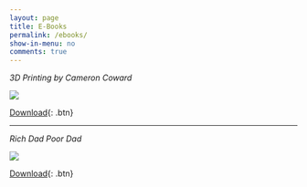 ```yaml
---
layout: page
title: E-Books
permalink: /ebooks/
show-in-menu: no
comments: true
---
```





*3D Printing by Cameron Coward*
 
 
![]({{site.baseurl}}/images/ebooks/images/3dprintbook.png)

[Download](http://1.droppdf.com/files/bqKs0/idiot-s-guides-3d-printing-by-cameron-coward-2015.pdf){: .btn}










---------------------------









*Rich Dad Poor Dad*
 

![]({{site.baseurl}}/images/ebooks/images/richdadpoordad.jpg)

[Download](https://s3.amazonaws.com/rd-downloads-01/Rich-Dad-Poor-Dad-eBook.pdf){: .btn}




